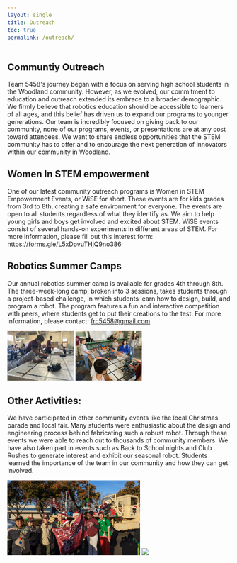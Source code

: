 ```yaml
---
layout: single 
title: Outreach 
toc: true 
permalink: /outreach/ 
---
```


## Communtiy Outreach 
Team 5458's journey began with a focus on serving high school students in the Woodland community. However, as we evolved, our commitment to education and outreach extended its embrace to a broader demographic. We firmly believe that robotics education should be accessible to learners of all ages, and this belief has driven us to expand our programs to younger generations. Our team is incredibly focused on giving back to our community, none of our programs, events, or presentations are at any cost toward attendees. We want to share endless opportunities that the STEM community has to offer and to encourage the next generation of innovators within our community in Woodland. 

## Women In STEM empowerment
One of our latest community outreach programs is Women in STEM Empowerment Events, or WiSE for short. These events are for kids grades from 3rd to 8th, creating a safe environment for everyone.  The events are open to all students regardless of what they identify as. We aim to help young girls and boys get involved and excited about STEM. WiSE events consist of several hands-on experiments in different areas of STEM. 
For more information, please fill out this interest form: https://forms.gle/L5xDpvuTHjQ9no386

## Robotics Summer Camps
Our annual robotics summer camp is available for grades 4th through 8th. The three-week-long camp, broken into 3 sessions, takes students through a project-based challenge, in which students learn how to design, build, and program a robot. The program features a fun and interactive competition with peers, where students get to put their creations to the test. 
For more information, please contact: frc5458@gmail.com

<img src="/images/TeamOureach/SummerCamp 1.JPG" style="width: 150px;" /> <img src="/images/TeamOureach/SummerCamp 2.JPG" style="width: 150px;" />

## Other Activities:
We have participated in other community events like the local Christmas parade and local fair. Many students were enthusiastic about the design and engineering process behind fabricating such a robust robot. Through these events we were able to reach out to thousands of community members. 
We have also taken part in events such as Back to School nights and Club Rushes to generate interest and exhibit our seasonal robot. Students learned the importance of the team in our community and how they can get involved.

<img src="/images/TeamOureach/Holidayparade.jpg" style="width: 300px;" /> <img src="/images/TeamOureach/Yolofair.jpg" style="width: 300px;" />
